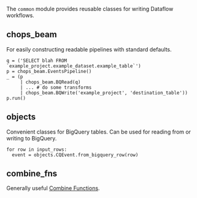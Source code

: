 The `common` module provides reusable classes for writing Dataflow workflows.

## chops\_beam

For easily constructing readable pipelines with standard defaults.

```
q = ('SELECT blah FROM `example_project.example_dataset.example_table`')
p = chops_beam.EventsPipeline()
_ = (p
     | chops_beam.BQRead(q)
     | ... # do some transforms
     | chops_beam.BQWrite('example_project', 'destination_table'))
p.run()
```

## objects

Convenient classes for BigQuery tables. Can be used for reading from or writing
to BigQuery.

```
for row in input_rows:
  event = objects.CQEvent.from_bigquery_row(row)
```

## combine\_fns

Generally useful [Combine
Functions](https://beam.apache.org/documentation/programming-guide/#transforms-combine).

